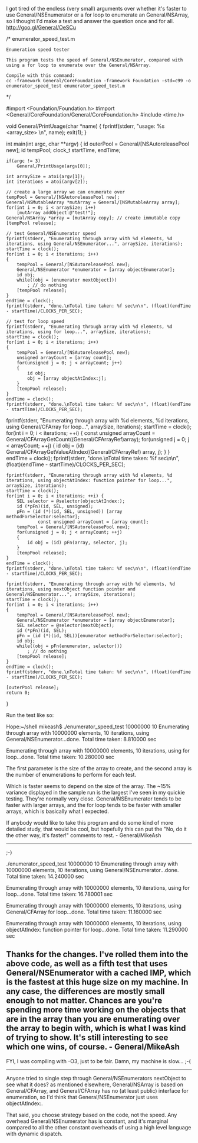 I got tired of the endless (very small) arguments over whether it's faster to use General/NSEnumerator or a for loop to enumerate an General/NSArray, so I thought I'd make a test and answer the question once and for all. http://goo.gl/General/OeSCu
    
/*
    enumerator_speed_test.m
    
    Enumeration speed tester
    
    This program tests the speed of General/NSEnumerator, compared with
    using a for loop to enumerate over the General/NSArray.
    
    Compile with this command:
    cc -framework General/CoreFoundation -framework Foundation -std=c99 -o enumerator_speed_test enumerator_speed_test.m
*/

#import <Foundation/Foundation.h>
#import <General/CoreFoundation/General/CoreFoundation.h>
#include <time.h>

void General/PrintUsage(char *name)
{
    fprintf(stderr, "usage: %s <array_size> <iterations>\n", name);
    exit(1);
}

int main(int argc, char **argv)
{
    id outerPool = General/[NSAutoreleasePool new];
    id tempPool;
    clock_t startTime, endTime;
    
    if(argc != 3)
        General/PrintUsage(argv[0]);
    
    int arraySize = atoi(argv[1]);
    int iterations = atoi(argv[2]);
    
    // create a large array we can enumerate over
    tempPool = General/[NSAutoreleasePool new];
    General/NSMutableArray *mutArray = General/[NSMutableArray array];
    for(int i = 0; i < arraySize; i++)
        [mutArray addObject:@"test!"];
    General/NSArray *array = [mutArray copy]; // create immutable copy
    [tempPool release];
    
    // test General/NSEnumerator speed
    fprintf(stderr, "Enumerating through array with %d elements, %d iterations, using General/NSEnumerator...", arraySize, iterations);
    startTime = clock();
    for(int i = 0; i < iterations; i++)
    {
        tempPool = General/[NSAutoreleasePool new];
        General/NSEnumerator *enumerator = [array objectEnumerator];
        id obj;
        while((obj = [enumerator nextObject]))
            ; // do nothing
        [tempPool release];
    }
    endTime = clock();
    fprintf(stderr, "done.\nTotal time taken: %f sec\n\n", (float)(endTime - startTime)/CLOCKS_PER_SEC);
    
    // test for loop speed
    fprintf(stderr, "Enumerating through array with %d elements, %d iterations, using for loop...", arraySize, iterations);
    startTime = clock();
    for(int i = 0; i < iterations; i++)
    {
        tempPool = General/[NSAutoreleasePool new];
        unsigned arrayCount = [array count];
        for(unsigned j = 0; j < arrayCount; j++)
        {
            id obj;
            obj = [array objectAtIndex:j];
        }
        [tempPool release];
    }
    endTime = clock();
    fprintf(stderr, "done.\nTotal time taken: %f sec\n\n", (float)(endTime - startTime)/CLOCKS_PER_SEC);
    
fprintf(stderr, "Enumerating through array with %d elements, %d iterations, using General/CFArray for loop...", arraySize, iterations);
    startTime = clock();
    for(int i = 0; i < iterations; ++i) {
                const unsigned arrayCount = General/CFArrayGetCount((General/CFArrayRef)array);
        for(unsigned j = 0; j < arrayCount; ++j)
        {
            id obj = (id) General/CFArrayGetValueAtIndex((General/CFArrayRef) array, j);
        }
    }
    endTime = clock();
    fprintf(stderr, "done.\nTotal time taken: %f sec\n\n", (float)(endTime - startTime)/CLOCKS_PER_SEC);

    fprintf(stderr, "Enumerating through array with %d elements, %d iterations, using objectAtIndex: function pointer for loop...", arraySize, iterations);
    startTime = clock();
    for(int i = 0; i < iterations; ++i) {
        SEL selector = @selector(objectAtIndex:);
        id (*pFn)(id, SEL, unsigned);
        pFn = (id (*)(id, SEL, unsigned)) [array methodForSelector:selector];
                const unsigned arrayCount = [array count];
        tempPool = General/[NSAutoreleasePool new];
        for(unsigned j = 0; j < arrayCount; ++j)
        {
            id obj = (id) pFn(array, selector, j);
        }
        [tempPool release];
    }
    endTime = clock();
    fprintf(stderr, "done.\nTotal time taken: %f sec\n\n", (float)(endTime - startTime)/CLOCKS_PER_SEC);
    
    fprintf(stderr, "Enumeratinng through array with %d elements, %d iterations, using nextObject function pointer and General/NSEnumerator...", arraySize, iterations);
    startTime = clock();
    for(int i = 0; i < iterations; i++)
    {
        tempPool = General/[NSAutoreleasePool new];
        General/NSEnumerator *enumerator = [array objectEnumerator];
        SEL selector = @selector(nextObject);
        id (*pFn)(id, SEL);
        pFn = (id (*)(id, SEL))[enumerator methodForSelector:selector];
        id obj;
        while((obj = pFn(enumerator, selector)))
            ; // do nothing
        [tempPool release];
    }
    endTime = clock();
    fprintf(stderr, "done.\nTotal time taken: %f sec\n\n", (float)(endTime - startTime)/CLOCKS_PER_SEC);
    
    [outerPool release];
    return 0;
}

Run the test like so:
    
Hope:~/shell mikeash$ ./enumerator_speed_test 10000000 10
Enumerating through array with 10000000 elements, 10 iterations, using General/NSEnumerator...done.
Total time taken: 8.810000 sec

Enumerating through array with 10000000 elements, 10 iterations, using for loop...done.
Total time taken: 10.280000 sec

The first parameter is the size of the array to create, and the second array is the number of enumerations to perform for each test.

Which is faster seems to depend on the size of the array. The ~15% variance displayed in the sample run is the largest I've seen in my quickie testing. They're normally very close. General/NSEnumerator tends to be faster with larger arrays, and the for loop tends to be faster with smaller arrays, which is basically what I expected.

If anybody would like to take this program and do some kind of more detailed study, that would be cool, but hopefully this can put the "No, do it the other way, it's faster!" comments to rest. - General/MikeAsh

----

;-)

    
./enumerator_speed_test 10000000 10
Enumerating through array with 10000000 elements, 10 iterations, using General/NSEnumerator...done.
Total time taken: 14.240000 sec

Enumerating through array with 10000000 elements, 10 iterations, using for loop...done.
Total time taken: 16.780001 sec

Enumerating through array with 10000000 elements, 10 iterations, using General/CFArray for loop...done.
Total time taken: 11.160000 sec

Enumerating through array with 10000000 elements, 10 iterations, using objectAtIndex: function pointer for loop...done.
Total time taken: 11.290000 sec


Thanks for the changes. I've rolled them into the above code, as well as a fifth test that uses General/NSEnumerator with a cached IMP, which is the fastest at this huge size on my machine. In any case, the differences are mostly small enough to not matter. Chances are you're spending more time working on the objects that are in the array than you are enumerating over the array to begin with, which is what I was kind of trying to show. It's still interesting to see which one wins, of course. - General/MikeAsh
----
FYI, I was compiling with -O3, just to be fair. Damn, my machine is slow... ;-(

----

Anyone tried to single step through General/NSEnumerators     nextObject to see what it does? as mentioned elsewhere, General/NSArray is based on General/CFArray, and General/CFArray has no (at least public) interface for enumeration, so I'd think that General/NSEnumerator just uses     objectAtIndex:.

That said, you choose strategy based on the code, not the speed. Any overhead General/NSEnumerator has is constant, and it's marginal compared to all the other constant overheads of using a high level language with dynamic dispatch.